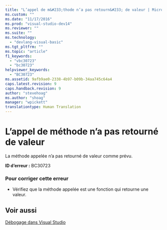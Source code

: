 ```yaml
---
title: "L’appel de m&#233;thode n’a pas retourn&#233; de valeur | Microsoft Docs"
ms.custom: ""
ms.date: "11/17/2016"
ms.prod: "visual-studio-dev14"
ms.reviewer: ""
ms.suite: ""
ms.technology: 
  - "devlang-visual-basic"
ms.tgt_pltfrm: ""
ms.topic: "article"
f1_keywords: 
  - "vbc30723"
  - "bc30723"
helpviewer_keywords: 
  - "BC30723"
ms.assetid: 9afb9ae0-2338-4b97-b09b-34aa745c64a4
caps.latest.revision: 9
caps.handback.revision: 9
author: "stevehoag"
ms.author: "shoag"
manager: "wpickett"
translationtype: Human Translation
---
```

# L’appel de m&#233;thode n’a pas retourn&#233; de valeur
La méthode appelée n’a pas retourné de valeur comme prévu.  
  
 **ID d’erreur :** BC30723  
  
### Pour corriger cette erreur  
  
-   Vérifiez que la méthode appelée est une fonction qui retourne une valeur.  
  
## Voir aussi  
 [Débogage dans Visual Studio](/visual-studio/debugger/debugging-in-visual-studio)